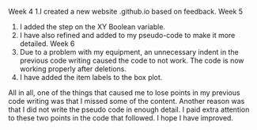 Week 4
1.I created a new website <my username>.github.io based on feedback.
Week 5
1.	I added the step on the XY Boolean variable.
2.	I have also refined and added to my pseudo-code to make it more detailed.
Week 6
1.	Due to a problem with my equipment, an unnecessary indent in the previous code writing caused the code to not work. The code is now working properly after deletions.
2.	I have added the item labels to the box plot.


All in all, one of the things that caused me to lose points in my previous code writing was that I missed some of the content. Another reason was that I did not write the pseudo code in enough detail. I paid extra attention to these two points in the code that followed. I hope I have improved.
